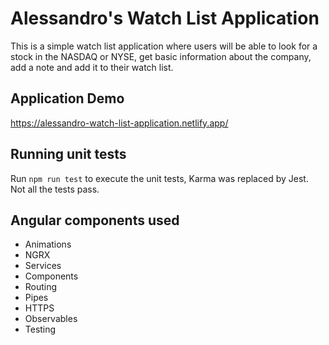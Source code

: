 # Alessandro's Watch List Application

This is a simple watch list application where users will be able to look for a stock in the 
NASDAQ or NYSE, get basic information about the company, add a note and add it to their watch list.

## Application Demo

https://alessandro-watch-list-application.netlify.app/

## Running unit tests

Run `npm run test` to execute the unit tests, Karma was replaced by Jest. 
Not all the tests pass.

## Angular components used
- Animations
- NGRX
- Services
- Components
- Routing
- Pipes
- HTTPS
- Observables
- Testing
